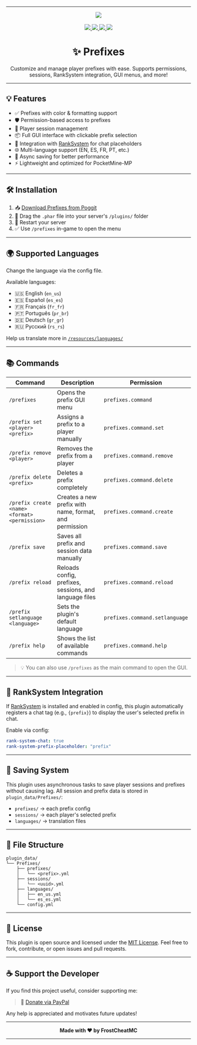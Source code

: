 
---

<p align="center">
  <img src="https://img.shields.io/badge/plugin-Prefixes-blueviolet?style=for-the-badge">
  <br><br>
  <a href="https://paypal.me/FrostCheatMC?country.x=CO&locale.x=es_XC">
    <img src="https://img.shields.io/badge/donate-paypal-ff69b4?style=for-the-badge&logo=paypal">
  </a>
  <a href="https://discord.gg/k8X7CG2kFv">
    <img src="https://img.shields.io/discord/1384337463971020911?style=for-the-badge&logo=discord&logoColor=white">
  </a>
  <a href="https://poggit.pmmp.io/ci/FrostCheat/Prefixes/Prefixes">
    <img src="https://poggit.pmmp.io/ci.shield/FrostCheat/Prefixes/Prefixes?style=for-the-badge">
  </a>
  <a href="https://poggit.pmmp.io/p/Prefixes">
    <img src="https://poggit.pmmp.io/shield.downloads/Prefixes?style=for-the-badge">
  </a>
</p>

<h1 align="center">✨ Prefixes</h1>
<p align="center">Customize and manage player prefixes with ease. Supports permissions, sessions, RankSystem integration, GUI menus, and more!</p>

---

## 💡 Features

- ✅ Prefixes with color & formatting support
- 🛡️ Permission-based access to prefixes
- 🧠 Player session management
- 📦 Full GUI interface with clickable prefix selection
- 🧩 Integration with [RankSystem](https://github.com/Falkirks/RankSystem) for chat placeholders
- 🌐 Multi-language support (EN, ES, FR, PT, etc.)
- 🔁 Async saving for better performance
- ⚡ Lightweight and optimized for PocketMine-MP

---

## 🛠️ Installation

1. 📥 [Download Prefixes from Poggit](https://poggit.pmmp.io/p/Prefixes)
2. 🔌 Drag the `.phar` file into your server's `/plugins/` folder
3. 🚀 Restart your server
4. ✅ Use `/prefixes` in-game to open the menu

---

## 🌍 Supported Languages

Change the language via the config file.

Available languages:
- 🇺🇸 English (`en_us`)
- 🇪🇸 Español (`es_es`)
- 🇫🇷 Français (`fr_fr`)
- 🇵🇹 Português (`pr_br`)
- 🇩🇪 Deutsch (`gr_gr`)
- 🇷🇺 Русский (`rs_rs`)

Help us translate more in [`/resources/languages/`](resources/languages/)

---

## 📚 Commands

| Command                                       | Description                                            | Permission                     |
| --------------------------------------------- | ------------------------------------------------------ | ------------------------------ |
| `/prefixes`                                   | Opens the prefix GUI menu                              | `prefixes.command`             |
| `/prefix set <player> <prefix>`               | Assigns a prefix to a player manually                  | `prefixes.command.set`         |
| `/prefix remove <player>`                     | Removes the prefix from a player                       | `prefixes.command.remove`      |
| `/prefix delete <prefix>`                     | Deletes a prefix completely                            | `prefixes.command.delete`      |
| `/prefix create <name> <format> <permission>` | Creates a new prefix with name, format, and permission | `prefixes.command.create`      |
| `/prefix save`                                | Saves all prefix and session data manually             | `prefixes.command.save`        |
| `/prefix reload`                              | Reloads config, prefixes, sessions, and language files | `prefixes.command.reload`      |
| `/prefix setlanguage <language>`              | Sets the plugin's default language                     | `prefixes.command.setlanguage` |
| `/prefix help`                                | Shows the list of available commands                   | `prefixes.command.help`        |

> 💡 You can also use `/prefixes` as the main command to open the GUI.

---

## 🔌 RankSystem Integration

If [RankSystem](https://poggit.pmmp.io/p/RankSystem/) is installed and enabled in config, this plugin automatically registers a chat tag (e.g., `{prefix}`) to display the user's selected prefix in chat.

Enable via config:

```yaml
rank-system-chat: true
rank-system-prefix-placeholder: "prefix"
````

---

## 🔄 Saving System

This plugin uses asynchronous tasks to save player sessions and prefixes without causing lag. All session and prefix data is stored in `plugin_data/Prefixes/`:

* `prefixes/` → each prefix config
* `sessions/` → each player's selected prefix
* `languages/` → translation files

---

## 📁 File Structure

```
plugin_data/
└── Prefixes/
    ├── prefixes/
    │   └── <prefix>.yml
    ├── sessions/
    │   └── <uuid>.yml
    ├── languages/
    │   ├── en_us.yml
    │   └── es_es.yml
    └── config.yml
```

---

## 📖 License

This plugin is open source and licensed under the [MIT License](LICENSE).
Feel free to fork, contribute, or open issues and pull requests.

---

## ☕ Support the Developer

If you find this project useful, consider supporting me:

> 💖 [Donate via PayPal](https://paypal.me/FrostCheatMC?country.x=CO&locale.x=es_XC)

Any help is appreciated and motivates future updates!

---

<p align="center"><b>Made with ❤️ by FrostCheatMC</b></p>

---
